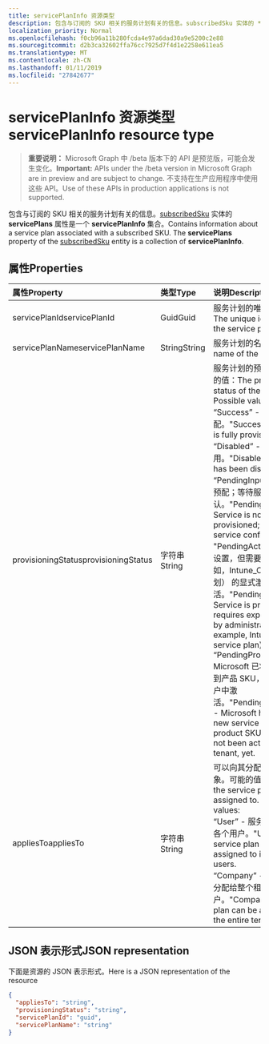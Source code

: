 ```yaml
---
title: servicePlanInfo 资源类型
description: 包含与订阅的 SKU 相关的服务计划有关的信息。subscribedSku 实体的 **servicePlans** 属性是一个 **servicePlanInfo** 集合。
localization_priority: Normal
ms.openlocfilehash: f0cb96a11b280fcda4e97a6dad30a9e5200c2e88
ms.sourcegitcommit: d2b3ca32602ffa76cc7925d7f4d1e2258e611ea5
ms.translationtype: MT
ms.contentlocale: zh-CN
ms.lasthandoff: 01/11/2019
ms.locfileid: "27842677"
---
```

# <a name="serviceplaninfo-resource-type"></a><span data-ttu-id="cadb9-104">servicePlanInfo 资源类型</span><span class="sxs-lookup"><span data-stu-id="cadb9-104">servicePlanInfo resource type</span></span>

> <span data-ttu-id="cadb9-105">**重要说明：** Microsoft Graph 中 /beta 版本下的 API 是预览版，可能会发生变化。</span><span class="sxs-lookup"><span data-stu-id="cadb9-105">**Important:** APIs under the /beta version in Microsoft Graph are in preview and are subject to change.</span></span> <span data-ttu-id="cadb9-106">不支持在生产应用程序中使用这些 API。</span><span class="sxs-lookup"><span data-stu-id="cadb9-106">Use of these APIs in production applications is not supported.</span></span>

<span data-ttu-id="cadb9-p103">包含与订阅的 SKU 相关的服务计划有关的信息。[subscribedSku](subscribedsku.md) 实体的 **servicePlans** 属性是一个 **servicePlanInfo** 集合。</span><span class="sxs-lookup"><span data-stu-id="cadb9-p103">Contains information about a service plan associated with a subscribed SKU. The **servicePlans** property of the [subscribedSku](subscribedsku.md) entity is a collection of **servicePlanInfo**.</span></span>


## <a name="properties"></a><span data-ttu-id="cadb9-109">属性</span><span class="sxs-lookup"><span data-stu-id="cadb9-109">Properties</span></span>
| <span data-ttu-id="cadb9-110">属性</span><span class="sxs-lookup"><span data-stu-id="cadb9-110">Property</span></span>     | <span data-ttu-id="cadb9-111">类型</span><span class="sxs-lookup"><span data-stu-id="cadb9-111">Type</span></span>   |<span data-ttu-id="cadb9-112">说明</span><span class="sxs-lookup"><span data-stu-id="cadb9-112">Description</span></span>|
|:---------------|:--------|:----------|
|<span data-ttu-id="cadb9-113">servicePlanId</span><span class="sxs-lookup"><span data-stu-id="cadb9-113">servicePlanId</span></span>|<span data-ttu-id="cadb9-114">Guid</span><span class="sxs-lookup"><span data-stu-id="cadb9-114">Guid</span></span>|<span data-ttu-id="cadb9-115">服务计划的唯一标识符。</span><span class="sxs-lookup"><span data-stu-id="cadb9-115">The unique identifier of the service plan.</span></span>|
|<span data-ttu-id="cadb9-116">servicePlanName</span><span class="sxs-lookup"><span data-stu-id="cadb9-116">servicePlanName</span></span>|<span data-ttu-id="cadb9-117">String</span><span class="sxs-lookup"><span data-stu-id="cadb9-117">String</span></span>|<span data-ttu-id="cadb9-118">服务计划的名称。</span><span class="sxs-lookup"><span data-stu-id="cadb9-118">The name of the service plan.</span></span>|
|<span data-ttu-id="cadb9-119">provisioningStatus</span><span class="sxs-lookup"><span data-stu-id="cadb9-119">provisioningStatus</span></span>|<span data-ttu-id="cadb9-120">字符串</span><span class="sxs-lookup"><span data-stu-id="cadb9-120">String</span></span>|<span data-ttu-id="cadb9-p104">服务计划的预配状态。可能的值：</span><span class="sxs-lookup"><span data-stu-id="cadb9-p104">The provisioning status of the service plan. Possible values:</span></span><br/><span data-ttu-id="cadb9-123">“Success” - 服务已完全预配。</span><span class="sxs-lookup"><span data-stu-id="cadb9-123">"Success" - Service is fully provisioned.</span></span><br/><span data-ttu-id="cadb9-124">“Disabled” - 服务已禁用。</span><span class="sxs-lookup"><span data-stu-id="cadb9-124">"Disabled" - Service has been disabled.</span></span><br/><span data-ttu-id="cadb9-125">“PendingInput” - 服务尚未预配；等待服务确认。</span><span class="sxs-lookup"><span data-stu-id="cadb9-125">"PendingInput" - Service is not yet provisioned; awaiting service confirmation.</span></span><br/><span data-ttu-id="cadb9-126">"PendingActivation"-服务设置，但需要由管理员 （例如，Intune_O365 服务计划） 的显式激活。</span><span class="sxs-lookup"><span data-stu-id="cadb9-126">"PendingActivation" - Service is provisioned but requires explicit activation by administrator (for example, Intune_O365 service plan).</span></span><br/><span data-ttu-id="cadb9-127">“PendingProvisioning” - Microsoft 已将新服务添加到产品 SKU，但它尚未在租户中激活。</span><span class="sxs-lookup"><span data-stu-id="cadb9-127">"PendingProvisioning" - Microsoft has added a new service to the product SKU and it has not been activated in the tenant, yet.</span></span>|
|<span data-ttu-id="cadb9-128">appliesTo</span><span class="sxs-lookup"><span data-stu-id="cadb9-128">appliesTo</span></span>|<span data-ttu-id="cadb9-129">字符串</span><span class="sxs-lookup"><span data-stu-id="cadb9-129">String</span></span>|<span data-ttu-id="cadb9-p105">可以向其分配服务计划的对象。可能的值：</span><span class="sxs-lookup"><span data-stu-id="cadb9-p105">The object the service plan can be assigned to. Possible values:</span></span><br/><span data-ttu-id="cadb9-132">“User” - 服务计划可分配给各个用户。</span><span class="sxs-lookup"><span data-stu-id="cadb9-132">"User" - service plan can be assigned to individual users.</span></span><br/><span data-ttu-id="cadb9-133">“Company” - 服务计划可分配给整个租户。</span><span class="sxs-lookup"><span data-stu-id="cadb9-133">"Company" - service plan can be assigned to the entire tenant.</span></span>|

## <a name="json-representation"></a><span data-ttu-id="cadb9-134">JSON 表示形式</span><span class="sxs-lookup"><span data-stu-id="cadb9-134">JSON representation</span></span>

<span data-ttu-id="cadb9-135">下面是资源的 JSON 表示形式。</span><span class="sxs-lookup"><span data-stu-id="cadb9-135">Here is a JSON representation of the resource</span></span>

<!-- {
  "blockType": "resource",
  "optionalProperties": [

  ],
  "@odata.type": "microsoft.graph.servicePlanInfo"
}-->

```json
{
  "appliesTo": "string",
  "provisioningStatus": "string",
  "servicePlanId": "guid",
  "servicePlanName": "string"
}

```

<!-- uuid: 8fcb5dbc-d5aa-4681-8e31-b001d5168d79
2015-10-25 14:57:30 UTC -->
<!-- {
  "type": "#page.annotation",
  "description": "servicePlanInfo resource",
  "keywords": "",
  "section": "documentation",
  "tocPath": ""
}-->
